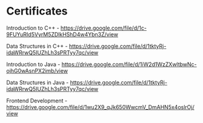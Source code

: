 # Certificates

Introduction to C++ - https://drive.google.com/file/d/1c-9FUYuRId5VyrM5ZDlkHShD4w4Ybn3Z/view

Data Structures in C++ - https://drive.google.com/file/d/1tktyRj-idaWRrwQ5IUZhLh3sPRTyy7qc/view

Introduction to Java - https://drive.google.com/file/d/1iW2d1WzZXwltbwNc-ojhG0wAsnPX2imb/view

Data Structures in Java - https://drive.google.com/file/d/1tktyRj-idaWRrwQ5IUZhLh3sPRTyy7qc/view

Frontend Development - https://drive.google.com/file/d/1wu2X9_qJk650WwcmV_DmAHN5x4oslrOj/view
